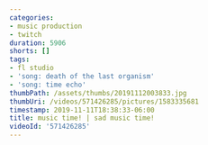 ```yaml
---
categories:
- music production
- twitch
duration: 5906
shorts: []
tags:
- fl studio
- 'song: death of the last organism'
- 'song: time echo'
thumbPath: /assets/thumbs/20191112003833.jpg
thumbUri: /videos/571426285/pictures/1583335681
timestamp: 2019-11-11T18:38:33-06:00
title: music time! | sad music time!
videoId: '571426285'
---
```

